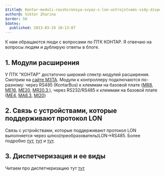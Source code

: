 ```yaml
---
$title@: Kontar-moduli-rasshireniya-svyaz-s-lon-ustrojstvami-vidy-dispetcherizacii
author@: Viktor Zharina
$order: 58
$dates:
  published: 2013-03-19 10:13:07
---
```

К нам обращаются люди с вопросами по ПТК КОНТАР. Я отвечаю на вопросы людям и дублирую ответы в блоге.



<h2>1. Модули расширения</h2> 

У ПТК "КОНТАР" достаточно широкий спектр модулей расширения. Смотрим на <a target="_blank" href="http://www.mzta.ru/produkcziya/katalog/kontrollery-i-moduli" target="_blank">сайте МЗТА</a>. Модули к контроллеру подключаются по-разному: через RS485 (KontarBus) к клеммам на базовой плате (<a target="_blank" href="http://www.mzta.ru/produkcziya/katalog/kontrollery-i-moduli/moduli-relejnye-mr8">MR8</a>, <a target="_blank" href="http://www.mzta.ru/produkcziya/katalog/kontrollery-i-moduli/modul-rasshireniya-me16">МЕ16</a>, <a target="_blank" href="http://www.mzta.ru/produkcziya/katalog/kontrollery-i-moduli/moduli-rasshireniya-diskretnykh-vkhodov-me20">МЕ20</a>, <a target="_blank" href="http://www.mzta.ru/produkcziya/katalog/kontrollery-i-moduli/modul-rasshireniya-diskretnykh-vykhodov-mr20-3">MR20.3</a>,), через RS232/RS485 к клеммам на базовой плате (<a target="_blank" href="http://www.mzta.ru/produkcziya/katalog/kontrollery-i-moduli/moduli-rasshireniya-me4">МЕ4</a>, <a target="_blank" href="http://www.mzta.ru/produkcziya/katalog/kontrollery-i-moduli/modul-rasshireniya-analogovykh-i-diskretnykh-vkhodov-i-vykhodov-ma83">MA8.3</a>, <a target="_blank" href="http://www.mzta.ru/produkcziya/katalog/kontrollery-i-moduli/modul-mi20">MI20</a>)



<h2>2. Связь с устройствами, которые поддерживают протокол LON</h2> 

Связь с устройствами, которые поддерживают протокол LON выполняется через шлюз(преобразователь)LON->RS485. Более подробно <a href="http://www.mzta.ru/support-mzta/podklyuchenie-periferijnykh-ustrojstv/484-integracziya-s-ustrojstvami-rabotayushhimi-po-protokolu-lon-works" target="_blank">тут</a>, <a href="http://80.240.100.130:8080/LW_rp.pdf" target="_blank">тут</a> и <a href="http://80.240.100.130:8080/tips_3.pdf" target="_blank">тут</a>.



<h2>3. Диспетчеризация и ее виды</h2>

Читаем про диспетчеризацию тут <a href="http://80.240.100.130:8080/tips_3.pdf" target="_blank">тут</a>

